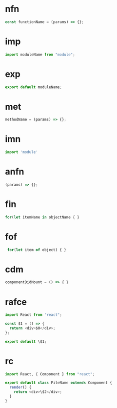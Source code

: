 # nfn

```js
const functionName = (params) => {};
```

# imp

```js
import moduleName from "module";
```

# exp

```js
export default moduleName;
```

# met

```js
methodName = (params) => {};
```

# imn

```js
import 'module'
```

# anfn

```js
(params) => {};

```

# fin

```js
for(let itemName in objectName { }
```

# fof

```js
 for(let item of object) { }
```

# cdm

```js
componentDidMount = () => { }
```

# rafce

```js
import React from "react";

const $1 = () => {
  return <div>$0</div>;
};

export default \$1;
```

# rc

```js
import React, { Component } from "react";

export default class FileName extends Component {
  render() {
    return <div>\$2</div>;
  }
}
```
